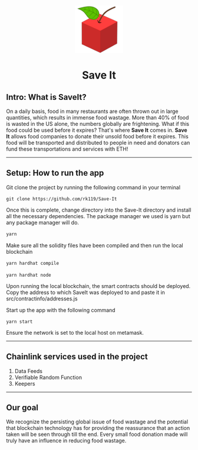 <p align="center">
  <img src="./img/logo.png" width="130" /> <h1 align="center"> Save It </h1>
</p>

## Intro: What is SaveIt?
On a daily basis, food in many restaurants are often thrown out in large quantities, which results in immense food wastage. More than 40% of food is wasted in the US alone, the numbers globally are frightening. What if this food could be used before it expires? That's where **Save It** comes in. **Save It** allows food companies to donate their unsold food before it expires. This food will be transported and distributed to people in need and donators can fund these transportations and services with ETH!

---

## Setup: How to run the app
Git clone the project by running the following command in your terminal
```
git clone https://github.com/rk119/Save-It
```

Once this is complete, change directory into the Save-It directory and install all the necessary dependencies. The package manager we used is yarn but any package manager will do.
```bash
yarn
```

Make sure all the solidity files have been compiled and then run the local blockchain

```
yarn hardhat compile

yarn hardhat node
```

Upon running the local blockchain, the smart contracts should be deployed. Copy the address to which SaveIt was deployed to and paste it in src/contractinfo/addresses.js

Start up the app with the following command
```
yarn start
```

Ensure the network is set to the local host on metamask.

---

## Chainlink services used in the project

1. Data Feeds
2. Verifiable Random Function
3. Keepers

---

## Our goal
We recognize the persisting global issue of food wastage and the potential that blockchain technology has for providing the reassurance that an action taken will be seen through till the end. Every small food donation made will truly have an influence in reducing food wastage.
